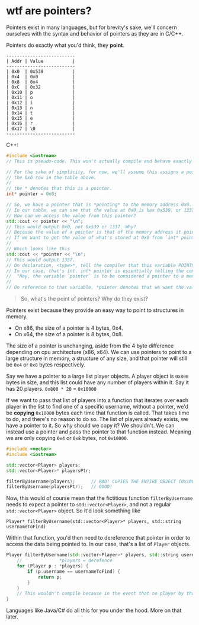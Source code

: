# wtf are pointers?
Pointers exist in many languages, but for brevity's sake, we'll concern ourselves with the syntax and behavior of pointers as they are in C/C++.

Pointers do exactly what you'd think, they **point**.

```
--------------------------
| Addr | Value           |
--------------------------
| 0x0  | 0x539           |
| 0x4  | 0x0             |
| 0x8  | 0x4             |
| 0xC  | 0x32            |
| 0x10 | p               |
| 0x11 | o               |
| 0x12 | i               |
| 0x13 | n               |
| 0x14 | t               |
| 0x15 | e               |
| 0x16 | r               |
| 0x17 | \0              |
--------------------------
```

C++:
```cpp
#include <iostream>
// This is pseudo-code. This won't actually compile and behave exactly as depicted here.

// For the sake of simplicity, for now, we'll assume this assigns a pointer to
// the 0x0 row in the table above.
//
// the * denotes that this is a pointer.
int* pointer = 0x0;

// So, we have a pointer that is *pointing* to the memory address 0x0.
// In our table, we can see that the value at 0x0 is hex 0x539, or 1337 in decimal.
// How can we access the value from this pointer?
std::cout << pointer << "\n";
// This would output 0x0, not 0x539 or 1337. Why?
// Because the value of a pointer is that of the memory address it points to, not what's stored at that address.
// If we want to get the value of what's stored at 0x0 from `int* pointer = 0x0;`, we need to dereference the pointer.
//
// Which looks like this
std::cout << *pointer << "\n";
// This would output 1337.
// On declaration, <type>*, tell the compiler that this variable POINTS to a memory address which contains a value of <type>.
// In our case, that's int. int* pointer is essentially telling the compiler:
//  "Hey, the variable `pointer` is to be considered a pointer to a memory address which contains an integer."
//
// On reference to that variable, *pointer denotes that we want the value at the memory address the pointer is pointing to.
```

> So, what's the point of pointers? Why do they exist?

Pointers exist because they provide an easy way to point to structures in memory.

- On x86, the size of a pointer is 4 bytes, 0x4.
- On x64, the size of a pointer is 8 bytes, 0x8.

The size of a pointer is unchanging, aside from the 4 byte difference depending on cpu architecture (x86, x64). We can use pointers to point to a large structure in memory, a structure of any size, and that pointer will still be `0x4` or `0x8` bytes respectively.

Say we have a pointer to a large list player objects. A player object is `0x800` bytes in size, and this list could have any number of players within it. Say it has 20 players. `0x800 * 20` = `0x10000`

If we want to pass that list of players into a function that iterates over each player in the list to find one of a specific username, without a pointer, we'd be **copying** `0x10000` bytes each time that function is called. That takes time to do, and there's no reason to do so. The list of players already exists, we have a pointer to it. So why should we copy it? We shouldn't. We can instead use a pointer and pass the pointer to that function instead. Meaning we are only copying `0x4` or `0x8` bytes, not `0x10000`.

```cpp
#include <vector>
#include <iostream>

std::vector<Player> players;
std::vector<Player>* playersPtr;

filterByUsername(players);      // BAD! COPIES THE ENTIRE OBJECT (0x10000 BYTES)
filterByUsername(playersPtr);   // GOOD! 
```

Now, this would of course mean that the fictitious function `filterByUsername` needs to expect a pointer to `std::vector<Player>`, and not a regular `std::vector<Player>` object. So it'd look something like

`Player* filterByUsername(std::vector<Player>* players, std::string usernameToFind)`

Within that function, you'd then need to dereference that pointer in order to access the data being pointed to. In our case, that's a list of `Player` objects.

```cpp
Player filterByUsername(std::vector<Player>* players, std::string usernameToFind) {
    //              *players = derefence
    for (Player p : *players) {
        if (p.username == usernameToFind) {
            return p;
        }
    }
    // This wouldn't compile because in the event that no player by that name exists, nothing is returned.
}
```

Languages like Java/C# do all this for you under the hood. More on that later.